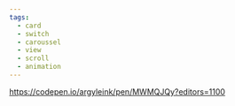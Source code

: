 ```yaml
---
tags:
  - card
  - switch
  - caroussel
  - view
  - scroll
  - animation
---
```

https://codepen.io/argyleink/pen/MWMQJQy?editors=1100

